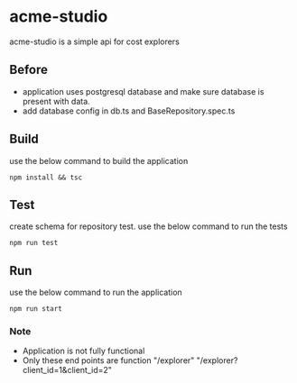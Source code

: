 # acme-studio
acme-studio is a simple api for cost explorers
## Before
* application uses postgresql database and make sure database is present with data.
* add database config in db.ts and BaseRepository.spec.ts
## Build
use the below command to build the application
```
npm install && tsc
```
## Test
create schema for repository test.
use the below command to run the tests
```
npm run test
```
## Run
use the below command to run the application
```
npm run start
```
### Note
* Application is not fully functional
* Only these end points are function "/explorer" "/explorer?client_id=1&client_id=2"

